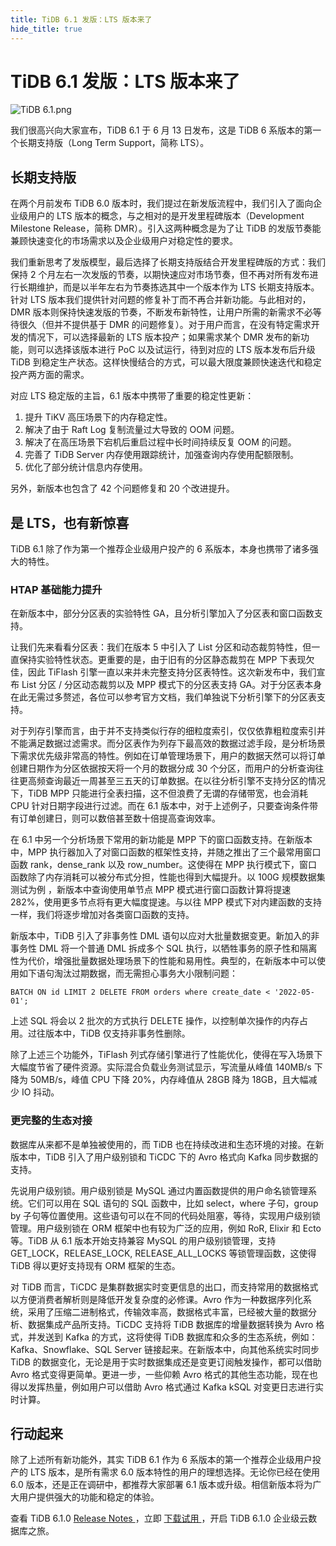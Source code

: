 ```yaml
---
title: TiDB 6.1 发版：LTS 版本来了
hide_title: true
---
```

# TiDB 6.1 发版：LTS 版本来了

![TiDB 6.1.png](https://img1.www.pingcap.com/prod/Ti_DB_6_1_6eecaae325.png)

我们很高兴向大家宣布，TiDB 6.1 于 6 月 13 日发布，这是 TiDB 6 系版本的第一个长期支持版（Long Term Support，简称 LTS）。

## 长期支持版

在两个月前发布 TiDB 6.0 版本时，我们提过在新发版流程中，我们引入了面向企业级用户的 LTS 版本的概念，与之相对的是开发里程碑版本（Development Milestone Release，简称 DMR）。引入这两种概念是为了让 TiDB 的发版节奏能兼顾快速变化的市场需求以及企业级用户对稳定性的要求。

我们重新思考了发版模型，最后选择了长期支持版结合开发里程碑版的方式：我们保持 2 个月左右一次发版的节奏，以期快速应对市场节奏，但不再对所有发布进行长期维护，而是以半年左右为节奏拣选其中一个版本作为 LTS 长期支持版本。针对 LTS 版本我们提供针对问题的修复补丁而不再合并新功能。与此相对的，DMR 版本则保持快速发版的节奏，不断发布新特性，让用户所需的新需求不必等待很久（但并不提供基于 DMR 的问题修复）。对于用户而言，在没有特定需求开发的情况下，可以选择最新的 LTS 版本投产；如果需求某个 DMR 发布的新功能，则可以选择该版本进行 PoC 以及试运行，待到对应的 LTS 版本发布后升级 TiDB 到稳定生产状态。这样快慢结合的方式，可以最大限度兼顾快速迭代和稳定投产两方面的需求。

对应 LTS 稳定版的主旨，6.1 版本中携带了重要的稳定性更新：

1. 提升 TiKV 高压场景下的内存稳定性。
2. 解决了由于 Raft Log 复制流量过大导致的 OOM 问题。
3. 解决了在高压场景下宕机后重启过程中长时间持续反复 OOM 的问题。
4. 完善了 TiDB Server 内存使用跟踪统计，加强查询内存使用配额限制。
5. 优化了部分统计信息内存使用。

另外，新版本也包含了 42 个问题修复和 20 个改进提升。

## 是 LTS，也有新惊喜

TiDB 6.1 除了作为第一个推荐企业级用户投产的 6 系版本，本身也携带了诸多强大的特性。

### HTAP 基础能力提升

在新版本中，部分分区表的实验特性 GA，且分析引擎加入了分区表和窗口函数支持。

让我们先来看看分区表：我们在版本 5 中引入了 List 分区和动态裁剪特性，但一直保持实验特性状态。更重要的是，由于旧有的分区静态裁剪在 MPP 下表现欠佳，因此 TiFlash 引擎一直以来并未完整支持分区表特性。这次新发布中，我们宣布 List 分区 / 分区动态裁剪以及 MPP 模式下的分区表支持 GA。对于分区表本身在此无需过多赘述，各位可以参考官方文档，我们单独说下分析引擎下的分区表支持。

对于列存引擎而言，由于并不支持类似行存的细粒度索引，仅仅依靠粗粒度索引并不能满足数据过滤需求。而分区表作为列存下最高效的数据过滤手段，是分析场景下需求优先级非常高的特性。例如在订单管理场景下，用户的数据天然可以将订单创建日期作为分区依据按天将一个月的数据分成 30 个分区，而用户的分析查询往往更高频查询最近一周甚至三五天的订单数据。在以往分析引擎不支持分区的情况下，TiDB MPP 只能进行全表扫描，这不但浪费了无谓的存储带宽，也会消耗 CPU 针对日期字段进行过滤。而在 6.1 版本中，对于上述例子，只要查询条件带有订单创建日，则可以数倍甚至数十倍提高查询效率。

在 6.1 中另一个分析场景下常用的新功能是 MPP 下的窗口函数支持。在新版本中，MPP 执行器加入了对窗口函数的框架性支持，并随之推出了三个最常用窗口函数 rank，dense_rank 以及 row_number。这使得在 MPP 执行模式下，窗口函数除了内存消耗可以被分布式分担，性能也得到大幅提升。以 100G 规模数据集测试为例 ，新版本中查询使用单节点 MPP 模式进行窗口函数计算将提速 282%，使用更多节点将有更大幅度提速。与以往 MPP 模式下对内建函数的支持一样，我们将逐步增加对各类窗口函数的支持。

新版本中，TiDB 引入了非事务性 DML 语句以应对大批量数据变更。新加入的非事务性 DML 将一个普通 DML 拆成多个 SQL 执行，以牺牲事务的原子性和隔离性为代价，增强批量数据处理场景下的性能和易用性。典型的，在新版本中可以使用如下语句淘汰过期数据，而无需担心事务大小限制问题：

```
BATCH ON id LIMIT 2 DELETE FROM orders where create_date < '2022-05-01';
```

上述 SQL 将会以 2 批次的方式执行 DELETE 操作，以控制单次操作的内存占用。过往版本中，TiDB 仅支持非事务性删除。

除了上述三个功能外，TiFlash 列式存储引擎进行了性能优化，使得在写入场景下大幅度节省了硬件资源。实际混合负载业务测试显示，写流量从峰值 140MB/s 下降为 50MB/s，峰值 CPU 下降 20%，内存峰值从 28GB 降为 18GB，且大幅减少 IO 抖动。

### 更完整的生态对接

数据库从来都不是单独被使用的，而 TiDB 也在持续改进和生态环境的对接。在新版本中，TiDB 引入了用户级别锁和 TiCDC 下的 Avro 格式向 Kafka 同步数据的支持。

先说用户级别锁。用户级别锁是 MySQL 通过内置函数提供的用户命名锁管理系统。它们可以用在 SQL 语句的 SQL 函数中，比如 select，where 子句，group by 子句等位置使用。这些语句可以在不同的代码处阻塞，等待，实现用户级别锁管理。用户级别锁在 ORM 框架中也有较为广泛的应用，例如 RoR, Elixir 和 Ecto 等。TiDB 从 6.1 版本开始支持兼容 MySQL 的用户级别锁管理，支持 GET_LOCK，RELEASE_LOCK, RELEASE_ALL_LOCKS 等锁管理函数，这使得 TiDB 得以更好支持现有 ORM 框架的生态。

对 TiDB 而言，TiCDC 是集群数据实时变更信息的出口，而支持常用的数据格式以方便消费者解析则是降低开发复杂度的必修课。Avro 作为一种数据序列化系统，采用了压缩二进制格式，传输效率高，数据格式丰富，已经被大量的数据分析、数据集成产品所支持。TiCDC 支持将 TiDB 数据库的增量数据转换为 Avro 格式，并发送到 Kafka 的方式，这将使得 TiDB 数据库和众多的生态系统，例如：Kafka、Snowflake、SQL Server 链接起来。在新版本中，向其他系统实时同步 TiDB 的数据变化，无论是用于实时数据集成还是变更订阅触发操作，都可以借助 Avro 格式变得更简单。更进一步，一些仰赖 Avro 格式的其他生态功能，现在也得以发挥热量，例如用户可以借助 Avro 格式通过 Kafka kSQL 对变更日志进行实时计算。

## 行动起来

除了上述所有新功能外，其实 TiDB 6.1 作为 6 系版本的第一个推荐企业级用户投产的 LTS 版本，是所有需求 6.0 版本特性的用户的理想选择。无论你已经在使用 6.0 版本，还是正在调研中，都推荐大家部署 6.1 版本或升级。相信新版本将为广大用户提供强大的功能和稳定的体验。

查看 TiDB 6.1.0 [Release Notes ](https://docs.pingcap.com/zh/tidb/stable/release-6.1.0)，立即 [下载试用 ](https://pingcap.com/zh/product/#SelectProduct)，开启 TiDB 6.1.0 企业级云数据库之旅。
